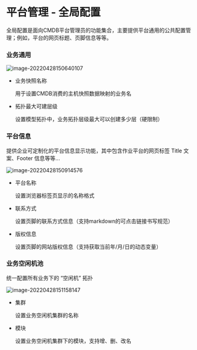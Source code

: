 # 平台管理 - 全局配置

全局配置是面向CMDB平台管理员的功能集合，主要提供平台通用的公共配置管理；例如，平台的网页标题、页脚信息等等。

### 业务通用

![image-20220428150640107](media/image-20220428150640107.png)

- 业务快照名称

  用于设置CMDB消费的主机快照数据映射的业务名

- 拓扑最大可建层级

  设置模型拓扑中，业务拓扑层级最大可以创建多少层（硬限制）

### 平台信息

提供企业可定制化的平台信息显示功能，其中包含作业平台的网页标签 Title 文案、Footer 信息等等...

![image-20220428150914576](media/image-20220428150914576.png)

- 平台名称

  设置浏览器标签页显示的名称格式

- 联系方式

  设置页脚的联系方式信息（支持markdown的可点击链接书写规范）

- 版权信息

  设置页脚的网站版权信息（支持获取当前年/月/日的动态变量）

### 业务空闲机池

统一配置所有业务下的 “空闲机” 拓扑

![image-20220428151158147](media/image-20220428151158147.png)

- 集群

  设置业务空闲机集群的名称

- 模块

  设置业务空闲机集群下的模块，支持增、删、改名